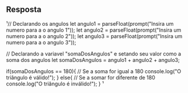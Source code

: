 ## Resposta

¹// Declarando os angulos
let angulo1 = parseFloat(prompt("Insira um numero para a o angulo 1"));
let angulo2 = parseFloat(prompt("Insira um numero para a o angulo 2"));
let angulo3 = parseFloat(prompt("Insira um numero para a o angulo 3"));
 
// Declarando a variavel "somaDosAngulos" e setando seu valor como a soma dos angulos
let somaDosAngulos = angulo1 + angulo2 + angulo3;
 
if(somaDosAngulos == 180){
    // Se a soma for igual a 180
    console.log("O triângulo é válido!");
}
else{
    // Se a somar for diferente de 180
    console.log("O triângulo é inválido!");
}
¹

